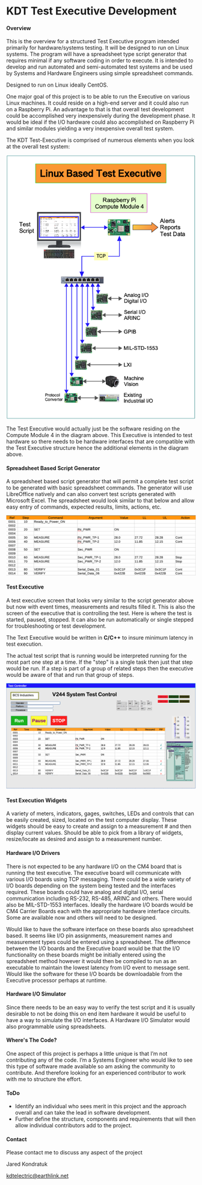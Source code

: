 # KDT Test Executive Development

#### Overview

This is the overview for a structured Test Executive program intended primarily for hardware/systems testing. It will be designed to run on Linux systems.  The program will have a spreadsheet type script generator that requires minimal if any software coding in order to execute.  It is intended to develop and run automated and semi-automated test systems and be used by Systems and Hardware Engineers using simple spreadsheet commands.  

Designed to run on Linux ideally CentOS.

One major goal of this project is to be able to run the Executive on various Linux machines.  It could reside on a high-end server and it could also run on a Raspberry Pi.  An advantage to that is that overall test development could be accomplished very inexpensively during the development phase.  It would be ideal if the I/O hardware could also accomplished on Raspberry Pi and similar modules yielding a very inexpensive overall test system. 

The KDT Test-Executive is comprised of numerous elements when you look at the overall test system:

![block-02](./block-02.png)

The Test Executive would actually just be the software residing on the Compute Module 4 in the diagram above.  This Executive is intended to test hardware so there needs to be hardware interfaces that are compatible with the Test Executive structure hence the additional elements in the diagram above.

#### Spreadsheet Based Script Generator

A spreadsheet based script generator that will permit a complete test script to be generated with basic spreadsheet commands.  The generator will use LibreOffice natively and can also convert test scripts generated with Microsoft Excel.  The spreadsheet would look similar to that below and allow easy entry of commands, expected results, limits, actions, etc. 



<img src="./script-01.png" alt="script-01" style="zoom:67%;" />



#### Test Executive

A test executive screen that looks very similar to the script generator above but now with event times, measurements and results filled it.  This is also the screen of the executive that is controlling the test.  Here is where the test is started, paused, stopped.  It can also be run automatically or single stepped for troubleshooting or test development.

The Text Executive would be written in **C/C++** to insure minimum latency in test execution.

The actual test script that is running would be interpreted running for the most part one step at a time.  If the "step" is a single task then just that step would be run.  If a step is part of a group of related steps then the executive would be aware of that and run that group of steps.



<img src="/./sequencer-02.png" alt="sequencer-02" style="zoom: 50%;" />



#### Test Execution Widgets

A variety of meters, indicators, gages, switches, LEDs and controls that can be easily created, sized, located on the test computer display.  These widgets should be easy to create and assign to a measurement # and then display current values.  Should be able to pick from a library of widgets, resize/locate as desired and assign to a measurement number.

#### Hardware I/O Drivers

There is not expected to be any hardware I/O on the CM4 board that is running the test executive.  The executive board will communicate with various I/O boards using TCP messaging.  There could be a wide variety of I/O boards depending on the system being tested and the interfaces required.  These boards could have analog and digital I/O, serial communication including RS-232, RS-485, ARINC and others.  There would also be MIL-STD-1553 interfaces.  Ideally the hardware I/O boards would be CM4 Carrier Boards each with the appropriate hardware interface circuits.  Some are available now and others will need to be designed.

Would like to have the software interface on these boards also spreadsheet based.  It seems like I/O pin assignments, measurement names and measurement types could be entered using a spreadsheet.  The difference between the I/O boards and the Executive board would be that the I/O functionality on these boards might be initially entered using the spreadsheet method however it would then be compiled to run as an executable to maintain the lowest latency from I/O event to message sent.  Would like the software for these I/O boards be downloadable from the Executive processor perhaps at runtime.

#### Hardware I/O Simulator

Since there needs to be an easy way to verify the test script and it is usually desirable to not be doing this on end item hardware it would be useful to have a way to simulate the I/O interfaces.  A Hardware I/O Simulator would also programmable using spreadsheets.  

#### Where's The Code?

One aspect of this project is perhaps a little unique is that I’m not contributing any of the code.  I’m a Systems Engineer who would like to see this type of software made available so am asking the community to contribute.  And therefore looking for an experienced contributor to work with me to structure the effort.

#### ToDo

- Identify an individual who sees merit in this project and the approach overall and can take the lead in software development.
- Further define the structure, components and requirements that will then allow individual contributors add to the project.

#### Contact

Please contact me to discuss any aspect of the project

Jared Kondratuk

kdtelectric@earthlink.net